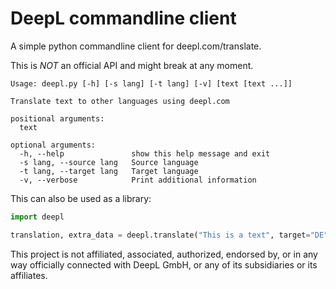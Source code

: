 DeepL commandline client
========================

A simple python commandline client for deepl.com/translate.

This is *NOT* an official API and might break at any moment.


	Usage: deepl.py [-h] [-s lang] [-t lang] [-v] [text [text ...]]

	Translate text to other languages using deepl.com

	positional arguments:
	  text

	optional arguments:
	  -h, --help               show this help message and exit
	  -s lang, --source lang   Source language
	  -t lang, --target lang   Target language
	  -v, --verbose            Print additional information


This can also be used as a library:
```python
import deepl

translation, extra_data = deepl.translate("This is a text", target="DE")
```

This project is not affiliated, associated, authorized, endorsed by, or in any way officially connected with DeepL GmbH,
or any of its subsidiaries or its affiliates.